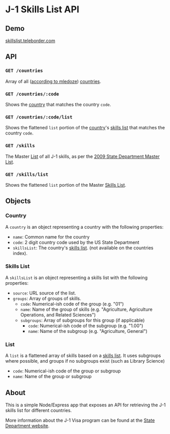 J-1 Skills List API
===================

Demo
----
[skillslist.teleborder.com](http://skillslist.teleborder.com/skills)


API
---
### `GET /countries`
Array of all ([according to mledoze](https://github.com/mledoze/countries)) [countries](#country).

### `GET /countries/:code`
Shows the [country](#country) that matches the country `code`.

### `GET /countries/:code/list`
Shows the flattened `list` portion of the [country](#country)'s [skills list](#skills-list) that matches the country `code`.

### `GET /skills`
The Master [List](#skills-list) of all J-1 skills, as per the [2009 State Department Master List](http://travel.state.gov/content/visas/english/study-exchange/exchange/exchange-visitor-skills-list/exchange-skills-list-2009.html).

### `GET /skills/list`
Shows the flattened `list` portion of the Master [Skills List](#skills-list).

Objects
-------

### Country
A `country` is an object representing a country with the following properties:
- `name`: Common name for the country
- `code`: 2 digit country code used by the US State Department
- `skillsList`: The country's [skills list](#skills-list). (not available on the countries index).

### Skills List
A `skillsList` is an object representing a skills list with the following properties:
- `source`: URL source of the list.
- `groups`: Array of groups of skills.
  - `code`: Numerical-ish code of the group (e.g. "01")
  - `name`: Name of the group of skills (e.g. "Agriculture, Agriculture Operations, and Related Sciences")
  - `subgroups`: Array of subgroups for this group (if applicable)
    - `code`: Numerical-ish code of the subgroup (e.g. "1.00")
    - `name`: Name of the subgroup (e.g. "Agriculture, General")

### List
A `list` is a flattened array of skills based on a [skills list](#skills-list). It uses subgroups where possible, and groups if no subgroups exist (such as Library Science)
  - `code`: Numerical-ish code of the group or subgroup
  - `name`: Name of the group or subgroup


About
-----

This is a simple Node/Express app that exposes an API for retrieving the J-1 skills list for different countries.

More information about the J-1 Visa program can be found at the [State Department website](http://j1visa.state.gov/).
